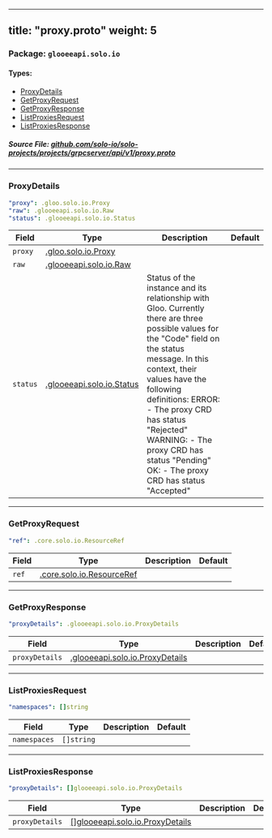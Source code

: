 
---
title: "proxy.proto"
weight: 5
---

<!-- Code generated by solo-kit. DO NOT EDIT. -->


### Package: `glooeeapi.solo.io` 
#### Types:


- [ProxyDetails](#proxydetails)
- [GetProxyRequest](#getproxyrequest)
- [GetProxyResponse](#getproxyresponse)
- [ListProxiesRequest](#listproxiesrequest)
- [ListProxiesResponse](#listproxiesresponse)
  



##### Source File: [github.com/solo-io/solo-projects/projects/grpcserver/api/v1/proxy.proto](https://github.com/solo-io/solo-projects/blob/master/projects/grpcserver/api/v1/proxy.proto)





---
### ProxyDetails



```yaml
"proxy": .gloo.solo.io.Proxy
"raw": .glooeeapi.solo.io.Raw
"status": .glooeeapi.solo.io.Status

```

| Field | Type | Description | Default |
| ----- | ---- | ----------- |----------- | 
| `proxy` | [.gloo.solo.io.Proxy](../../../../../../gloo/projects/gloo/api/v1/proxy.proto.sk#proxy) |  |  |
| `raw` | [.glooeeapi.solo.io.Raw](../types.proto.sk#raw) |  |  |
| `status` | [.glooeeapi.solo.io.Status](../types.proto.sk#status) | Status of the instance and its relationship with Gloo. Currently there are three possible values for the "Code" field on the status message. In this context, their values have the following definitions: ERROR: - The proxy CRD has status "Rejected" WARNING: - The proxy CRD has status "Pending" OK: - The proxy CRD has status "Accepted" |  |




---
### GetProxyRequest



```yaml
"ref": .core.solo.io.ResourceRef

```

| Field | Type | Description | Default |
| ----- | ---- | ----------- |----------- | 
| `ref` | [.core.solo.io.ResourceRef](../../../../../../solo-kit/api/v1/ref.proto.sk#resourceref) |  |  |




---
### GetProxyResponse



```yaml
"proxyDetails": .glooeeapi.solo.io.ProxyDetails

```

| Field | Type | Description | Default |
| ----- | ---- | ----------- |----------- | 
| `proxyDetails` | [.glooeeapi.solo.io.ProxyDetails](../proxy.proto.sk#proxydetails) |  |  |




---
### ListProxiesRequest



```yaml
"namespaces": []string

```

| Field | Type | Description | Default |
| ----- | ---- | ----------- |----------- | 
| `namespaces` | `[]string` |  |  |




---
### ListProxiesResponse



```yaml
"proxyDetails": []glooeeapi.solo.io.ProxyDetails

```

| Field | Type | Description | Default |
| ----- | ---- | ----------- |----------- | 
| `proxyDetails` | [[]glooeeapi.solo.io.ProxyDetails](../proxy.proto.sk#proxydetails) |  |  |





<!-- Start of HubSpot Embed Code -->
<script type="text/javascript" id="hs-script-loader" async defer src="//js.hs-scripts.com/5130874.js"></script>
<!-- End of HubSpot Embed Code -->
